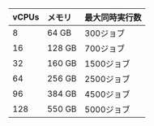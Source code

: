 | vCPUs | メモリ    | 最大同時実行数 |
|:----- |:------ |:------- |
| 8     | 64 GB  | 300ジョブ  |
| 16    | 128 GB | 700ジョブ  |
| 32    | 160 GB | 1500ジョブ |
| 64    | 256 GB | 2500ジョブ |
| 96    | 384 GB | 4500ジョブ |
| 128   | 550 GB | 5000ジョブ |
